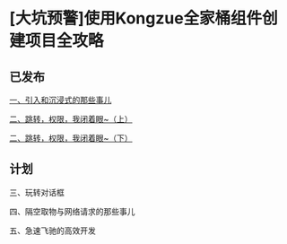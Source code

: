 # [大坑预警]使用Kongzue全家桶组件创建项目全攻略

## 已发布

[一、引入和沉浸式的那些事儿](https://www.jianshu.com/p/fac880bba8e6)

[二、跳转，权限，我闭着眼~（上）](https://www.jianshu.com/p/fb5ff52f0a53)

[二、跳转，权限，我闭着眼~（下）](https://www.jianshu.com/p/862fa4fecd9c)

## 计划

三、玩转对话框

四、隔空取物与网络请求的那些事儿

五、急速飞驰的高效开发
